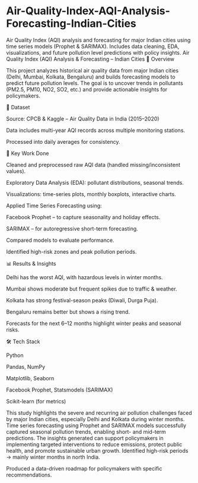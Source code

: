 # Air-Quality-Index-AQI-Analysis-Forecasting-Indian-Cities
Air Quality Index (AQI) analysis and forecasting for major Indian cities using time series models (Prophet &amp; SARIMAX). Includes data cleaning, EDA, visualizations, and future pollution level predictions with policy insights.
Air Quality Index (AQI) Analysis & Forecasting – Indian Cities
📌 Overview

This project analyzes historical air quality data from major Indian cities (Delhi, Mumbai, Kolkata, Bengaluru) and builds forecasting models to predict future pollution levels. The goal is to uncover trends in pollutants (PM2.5, PM10, NO2, SO2, etc.) and provide actionable insights for policymakers.

📂 Dataset

Source: CPCB
 & Kaggle – Air Quality Data in India (2015–2020)

Data includes multi-year AQI records across multiple monitoring stations.

Processed into daily averages for consistency.

🔎 Key Work Done

Cleaned and preprocessed raw AQI data (handled missing/inconsistent values).

Exploratory Data Analysis (EDA): pollutant distributions, seasonal trends.

Visualizations: time-series plots, monthly boxplots, interactive charts.

Applied Time Series Forecasting using:

Facebook Prophet – to capture seasonality and holiday effects.

SARIMAX – for autoregressive short-term forecasting.

Compared models to evaluate performance.

Identified high-risk zones and peak pollution periods.

📊 Results & Insights

Delhi has the worst AQI, with hazardous levels in winter months.

Mumbai shows moderate but frequent spikes due to traffic & weather.

Kolkata has strong festival-season peaks (Diwali, Durga Puja).

Bengaluru remains better but shows a rising trend.

Forecasts for the next 6–12 months highlight winter peaks and seasonal risks.

🛠 Tech Stack

Python

Pandas, NumPy

Matplotlib, Seaborn

Facebook Prophet, Statsmodels (SARIMAX)

Scikit-learn (for metrics)

This study highlights the severe and recurring air pollution challenges faced by major Indian cities, especially Delhi and Kolkata during winter months. Time series forecasting using Prophet and SARIMAX models successfully captured seasonal pollution trends, enabling short- and mid-term predictions. The insights generated can support policymakers in implementing targeted interventions to reduce emissions, protect public health, and promote sustainable urban growth.
Identified high-risk periods → mainly winter months in north India.

Produced a data-driven roadmap for policymakers with specific recommendations.
